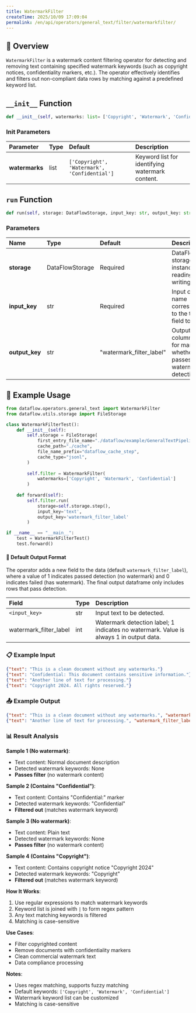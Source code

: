 ```yaml
---
title: WatermarkFilter
createTime: 2025/10/09 17:09:04
permalink: /en/api/operators/general_text/filter/watermarkfilter/
---
```


## 📘 Overview

`WatermarkFilter` is a watermark content filtering operator for detecting and removing text containing specified watermark keywords (such as copyright notices, confidentiality markers, etc.). The operator effectively identifies and filters out non-compliant data rows by matching against a predefined keyword list.

## `__init__` Function

```python
def __init__(self, watermarks: list= ['Copyright', 'Watermark', 'Confidential'])
```

### Init Parameters

| Parameter | Type | Default | Description |
| :--- | :--- | :--- | :--- |
| **watermarks** | list | `['Copyright', 'Watermark', 'Confidential']` | Keyword list for identifying watermark content. |

## `run` Function

```python
def run(self, storage: DataFlowStorage, input_key: str, output_key: str='watermark_filter_label')
```

### Parameters

| Name | Type | Default | Description |
| :--- | :--- | :--- | :--- |
| **storage** | DataFlowStorage | Required | DataFlow storage instance for reading and writing data. |
| **input_key** | str | Required | Input column name corresponding to the text field to detect. |
| **output_key** | str | "watermark_filter_label" | Output column name for marking whether text passes watermark detection. |

## 🧠 Example Usage

```python
from dataflow.operators.general_text import WatermarkFilter
from dataflow.utils.storage import FileStorage

class WatermarkFilterTest():
    def __init__(self):
        self.storage = FileStorage(
            first_entry_file_name="./dataflow/example/GeneralTextPipeline/watermark_test_input.jsonl",
            cache_path="./cache",
            file_name_prefix="dataflow_cache_step",
            cache_type="jsonl",
        )
        
        self.filter = WatermarkFilter(
            watermarks=['Copyright', 'Watermark', 'Confidential']
        )
        
    def forward(self):
        self.filter.run(
            storage=self.storage.step(),
            input_key='text',
            output_key='watermark_filter_label'
        )

if __name__ == "__main__":
    test = WatermarkFilterTest()
    test.forward()
```

#### 🧾 Default Output Format

The operator adds a new field to the data (default `watermark_filter_label`), where a value of 1 indicates passed detection (no watermark) and 0 indicates failed (has watermark). The final output dataframe only includes rows that pass detection.

| Field | Type | Description |
| :--- | :--- | :--- |
| `<input_key>` | str | Input text to be detected. |
| watermark_filter_label | int | Watermark detection label; 1 indicates no watermark. Value is always 1 in output data. |

### 📋 Example Input

```json
{"text": "This is a clean document without any watermarks."}
{"text": "Confidential: This document contains sensitive information."}
{"text": "Another line of text for processing."}
{"text": "Copyright 2024. All rights reserved."}
```

### 📤 Example Output

```json
{"text": "This is a clean document without any watermarks.", "watermark_filter_label": 1}
{"text": "Another line of text for processing.", "watermark_filter_label": 1}
```

### 📊 Result Analysis

**Sample 1 (No watermark)**:
- Text content: Normal document description
- Detected watermark keywords: None
- **Passes filter** (no watermark content)

**Sample 2 (Contains "Confidential")**:
- Text content: Contains "Confidential:" marker
- Detected watermark keywords: "Confidential"
- **Filtered out** (matches watermark keyword)

**Sample 3 (No watermark)**:
- Text content: Plain text
- Detected watermark keywords: None
- **Passes filter** (no watermark content)

**Sample 4 (Contains "Copyright")**:
- Text content: Contains copyright notice "Copyright 2024"
- Detected watermark keywords: "Copyright"
- **Filtered out** (matches watermark keyword)

**How It Works**:
1. Use regular expressions to match watermark keywords
2. Keyword list is joined with `|` to form regex pattern
3. Any text matching keywords is filtered
4. Matching is case-sensitive

**Use Cases**:
- Filter copyrighted content
- Remove documents with confidentiality markers
- Clean commercial watermark text
- Data compliance processing

**Notes**:
- Uses regex matching, supports fuzzy matching
- Default keywords: `['Copyright', 'Watermark', 'Confidential']`
- Watermark keyword list can be customized
- Matching is case-sensitive
